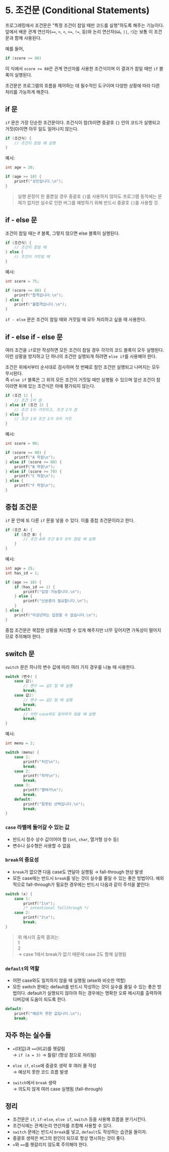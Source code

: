 # 5. 조건문 (Conditional Statements)

프로그래밍에서 조건문은 "특정 조건이 참일 때만 코드를 실행"하도록 해주는 기능이다.  
앞에서 배운 관계 연산자(`==`, `>`, `<`, `>=`, `!=`, 등)와 논리 연산자(`&&`, `||`, `!`)는 보통 이 조건문과 함께 사용된다.

예를 들어,

```c
if (score >= 80)
```

이 식에서 `score >= 80`은 관계 연산자를 사용한 조건식이며 이 결과가 참일 때만 `if` 블록이 실행된다.

조건문은 프로그램의 흐름을 제어하는 데 필수적인 도구이며 다양한 상황에 따라 다른 처리를 가능하게 해준다.

## if 문

`if` 문은 가장 단순한 조건문이다.
조건식이 참(1)이면 중괄호 `{}` 안의 코드가 실행되고 거짓(0)이면 아무 일도 일어나지 않는다.

```c
if (조건식) {
    // 조건이 참일 때 실행
}
```

예시:

```c
int age = 20;

if (age >= 18) {
    printf("성인입니다.\n");
}
```

> 실행 문장이 한 줄뿐일 경우 중괄호 `{}`를 사용하지 않아도 프로그램 동작에는 문제가 없지만 실수로 인한 버그를 예방하기 위해 반드시 중괄호 `{}`를 사용할 것.

## if - else 문

조건이 참일 때는 if 블록, 그렇지 않으면 else 블록이 실행된다.

```c
if (조건식) {
    // 조건이 참일 때
} else {
    // 조건이 거짓일 때
}
```

예시:

```c
int score = 75;

if (score >= 80) {
    printf("합격입니다.\n");
} else {
    printf("불합격입니다.\n");
}
```

`if - else` 문은 조건이 참일 때와 거짓일 때 모두 처리하고 싶을 때 사용한다.

## if - else if - else 문

여러 조건을 `if`로만 작성하면 모든 조건이 참일 경우 각각의 코드 블록이 모두 실행된다.  
이런 상황을 방지하고 단 하나의 조건만 실행되게 하려면 `else if`를 사용해야 한다.

조건은 위에서부터 순서대로 검사하며 첫 번째로 참인 조건만 실행되고 나머지는 모두 무시된다.  
즉 `else if` 블록은 그 위의 모든 조건이 거짓일 때만 실행될 수 있으며 앞선 조건이 참이라면 뒤에 있는 조건식은 아예 평가되지 않는다.

```c
if (조건 1) {
    // 조건 1이 참
} else if (조건 2) {
    // 조건 1이 거짓이고, 조건 2가 참
} else {
    // 조건 1과 조건 2가 모두 거짓
}
```

예시:

```c
int score = 90;

if (score >= 90) {
    printf("A 학점\n");
} else if (score >= 80) {
    printf("B 학점\n");
} else if (score >= 70) {
    printf("C 학점\n");
} else {
    printf("F 학점\n");
}
```

## 중첩 조건문

`if` 문 안에 또 다른 `if` 문을 넣을 수 있다. 이를 중첩 조건문이라고 한다.

```c
if (조건 A) {
    if (조건 B) {
        // 조건 A와 조건 B가 모두 참일 때 실행
    }
}
```

예시:

```c
int age = 25;
int has_id = 1;

if (age >= 18) {
    if (has_id == 1) {
        printf("입장 가능합니다.\n");
    } else {
        printf("신분증이 필요합니다.\n");
    }
} else {
    printf("미성년자는 입장할 수 없습니다.\n");
}
```

중첩 조건문은 복잡한 상황을 처리할 수 있게 해주지만 너무 깊어지면 가독성이 떨어지므로 주의해야 한다.

## switch 문

`switch` 문은 하나의 변수 값에 따라 여러 가지 경우를 나눌 때 사용한다.

```c
switch (변수) {
    case 값1:
        // 변수 == 값1 일 때 실행
        break;
    case 값2:
        // 변수 == 값2 일 때 실행
        break;
    default:
        // 어떤 case와도 일치하지 않을 때 실행
        break;
}
```

예시:

```c
int menu = 2;

switch (menu) {
    case 1:
        printf("치킨\n");
        break;
    case 2:
        printf("피자\n");
        break;
    case 3:
        printf("햄버거\n");
        break;
    default:
        printf("잘못된 선택입니다.\n");
        break;
}
```

### `case` 라벨에 들어갈 수 있는 값

- 반드시 정수 상수 값이어야 함 (`int`, `char`, 열거형 상수 등)
- 변수나 실수형은 사용할 수 없음

### `break`의 중요성

- `break`가 없으면 다음 case도 연달아 실행됨 → fall-through 현상 발생
- 모든 case에는 반드시 `break`를 넣는 것이 실수를 줄일 수 있는 좋은 방법이다. 예외적으로 fall-through가 필요한 경우에는 반드시 다음과 같이 주석을 붙인다:

```c
switch (x) {
    case 1:
        printf("1\n");
        /* intentional fallthrough */
    case 2:
        printf("2\n");
        break;
}
```

> 위 예시의 출력 결과는:  
> 1  
> 2  
> → case 1에서 break가 없기 때문에 case 2도 함께 실행됨

### `default`의 역할

- 어떤 case와도 일치하지 않을 때 실행됨 (else와 비슷한 역할)
- 모든 switch 문에는 default를 반드시 작성하는 것이 실수를 줄일 수 있는 좋은 방법이다. default가 실행되지 않아야 하는 경우에는 명확한 오류 메시지를 출력하여 디버깅에 도움이 되도록 한다.

```c
default:
    printf("예상치 못한 값입니다.\n");
    break;
```

## 자주 하는 실수들

- `=`(대입)과 `==`(비교)를 헷갈림  
  → `if (a = 3)` → 틀림! (항상 참으로 처리됨)

- `else if`, `else`에 중괄호 생략 후 여러 줄 작성  
  → 예상치 못한 코드 흐름 발생

- `switch`에서 `break` 생략  
  → 의도치 않게 여러 case 실행됨 (fall-through)

## 정리

* 조건문은 `if`, `if-else`, `else if`, `switch` 등을 사용해 흐름을 분기시킨다.
* 조건식에는 관계/논리 연산자를 조합해 사용할 수 있다.
* `switch` 문에는 반드시 `break`를 넣고, `default`도 작성하는 습관을 들이자.
* 중괄호 생략은 버그의 원인이 되므로 항상 명시하는 것이 좋다.
* `=`와 `==`를 헷갈리지 않도록 주의해야 한다.
